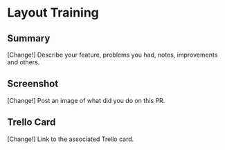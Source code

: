 # Layout Training
## Summary

[Change!] Describe your feature, problems you had, notes, improvements and others.

## Screenshot

[Change!] Post an image of what did you do on this PR.

## Trello Card

[Change!] Link to the associated Trello card.
